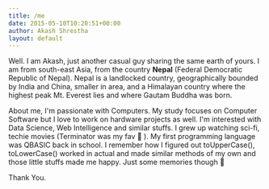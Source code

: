 ```yaml
---
title: /me
date: 2015-05-10T10:20:51+00:00
author: Akash Shrestha
layout: default
---
```

Well. I am Akash, just another casual guy sharing the same earth of yours. I am from south-east Asia, from the country **Nepal** (Federal Democratic Republic of Nepal). Nepal is a landlocked country, geographically bounded by India and China, smaller in area, and a Himalayan country where the highest peak Mt. Everest lies and where Gautam Buddha was born.

About me, I'm passionate with Computers. My study focuses on Computer Software but I love to work on hardware projects as well. I'm interested with Data Science, Web Intelligence and similar stuffs. I grew up watching sci-fi, techie movies (Terminator was my fav 🙂 ). My first programming language was QBASIC back in school. I remember how I figured out toUpperCase(), toLowerCase() worked in actual and made similar methods of my own and those little stuffs made me happy. Just some memories though 🙂

Thank You.
